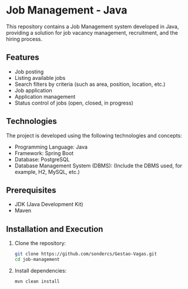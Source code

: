 # Job Management - Java

This repository contains a Job Management system developed in Java, providing a solution for job vacancy management, recruitment, and the hiring process.

## Features

- Job posting
- Listing available jobs
- Search filters by criteria (such as area, position, location, etc.)
- Job application
- Application management
- Status control of jobs (open, closed, in progress)

## Technologies

The project is developed using the following technologies and concepts:

- Programming Language: Java
- Framework: Spring Boot
- Database: PostgreSQL
- Database Management System (DBMS): (Include the DBMS used, for example, H2, MySQL, etc.)

## Prerequisites

- JDK (Java Development Kit)
- Maven

## Installation and Execution

1. Clone the repository:

   ```bash
   git clone https://github.com/sondercs/Gestao-Vagas.git
   cd job-management
   ```

2. Install dependencies:

   ```bash
   mvn clean install
   ```
